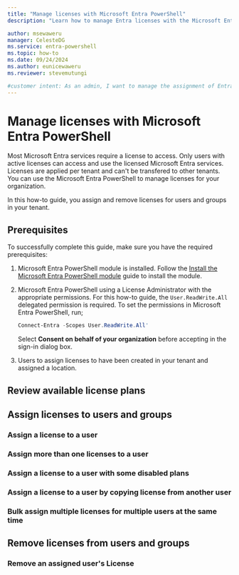 ```yaml
---
title: "Manage licenses with Microsoft Entra PowerShell"
description: "Learn how to manage Entra licenses with the Microsoft Entra PowerShell."

author: msewaweru
manager: CelesteDG
ms.service: entra-powershell
ms.topic: how-to
ms.date: 09/24/2024
ms.author: eunicewaweru
ms.reviewer: stevemutungi

#customer intent: As an admin, I want to manage the assignment of Entra licenses using the Microsoft Entra PowerShell.
---
```


# Manage licenses with Microsoft Entra PowerShell

Most Microsoft Entra services require a license to access. Only users with active licenses can access and use the licensed Microsoft Entra services. Licenses are applied per tenant and can't be transfered to other tenants.  You can use the Microsoft Entra PowerShell to manage licenses for your organization. 

In this how-to guide,  you assign and remove licenses for users and groups in your tenant.

## Prerequisites

To successfully complete this guide, make sure you have the required prerequisites:

1. Microsoft Entra PowerShell module is installed. Follow the [Install the Microsoft Entra PowerShell module](installation.md) guide to install the module.  
1. Microsoft Entra PowerShell using a License Administrator with the appropriate permissions. For this how-to guide, the `User.ReadWrite.All` delegated permission is required. To set the permissions in Microsoft Entra PowerShell, run;

    ```powershell
    Connect-Entra -Scopes User.ReadWrite.All'
    ```
    Select **Consent on behalf of your organization** before accepting in the sign-in dialog box.
1. Users to assign licenses to have been created in your tenant and assigned a location.

## Review available license plans

## Assign licenses to users and groups
### Assign a license to a user
### Assign more than one licenses to a user
### Assign a license to a user with some disabled plans
### Assign a license to a user by copying license from another user
### Bulk assign multiple licenses for multiple users at the same time

## Remove licenses from users and groups
### Remove an assigned user's License
